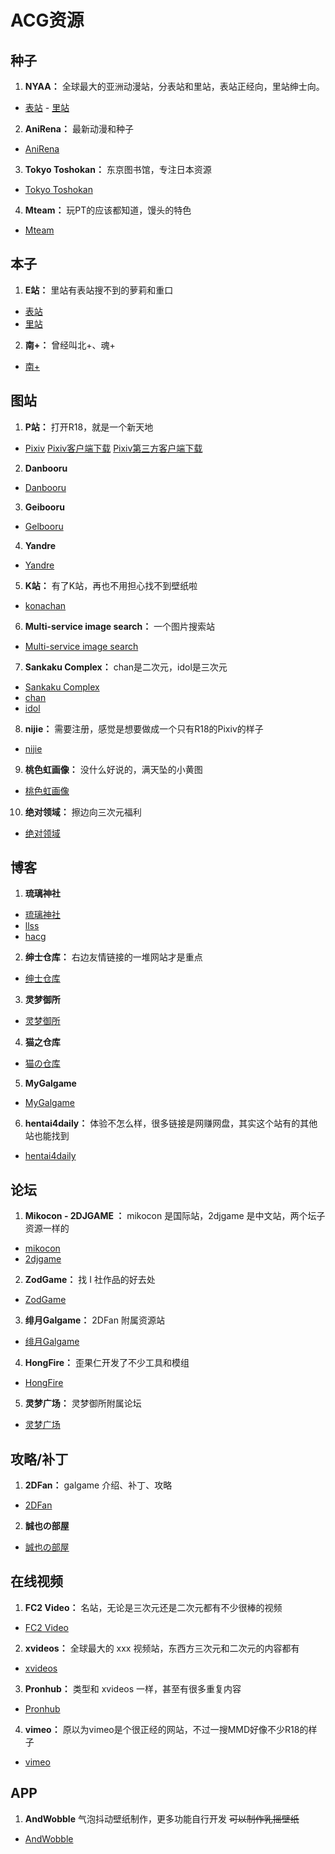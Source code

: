 # ACG资源  
## 种子  
1. **NYAA：** 全球最大的亚洲动漫站，分表站和里站，表站正经向，里站绅士向。  
- [表站](https://nyaa.si/)  - [里站](https://sukebei.nyaa.si/)  
2. **AniRena：** 最新动漫和种子  
- [AniRena](https://www.anirena.com/)  
3. **Tokyo Toshokan：** 东京图书馆，专注日本资源  
- [Tokyo Toshokan](https://www.tokyotosho.info/)  
4. **Mteam：** 玩PT的应该都知道，馒头的特色  
- [Mteam](https://tp.m-team.cc/)  
## 本子  
1. **E站：** 里站有表站搜不到的萝莉和重口  
- [表站](https://e-hentai.org/)  
- [里站](https://exhentai.org/)  
2. **南+：** 曾经叫北+、魂+  
- [南+](https://www.south-plus.net/)  
## 图站  
1. **P站：** 打开R18，就是一个新天地  
- [Pixiv](https://www.pixiv.net/)  [Pixiv客户端下载](https://github.com/feizhaidontlikekuaileshui/airplane_shoot_boom/raw/master/apk_files/pixiv_v5.0.167.apk)  [Pixiv第三方客户端下载](https://github.com/feizhaidontlikekuaileshui/airplane_shoot_boom/raw/master/apk_files/PixEz_v1.2.0%20X.apk)  
2. **Danbooru**  
- [Danbooru](https://danbooru.donmai.us/)  
3. **Geibooru**  
- [Gelbooru](https://gelbooru.com/)  
4. **Yandre**  
- [Yandre](https://yandre.re/)  
5. **K站：** 有了K站，再也不用担心找不到壁纸啦  
- [konachan](http://konachan.com/)  
6. **Multi-service image search：** 一个图片搜索站  
- [Multi-service image search](http://iqdb.org/)  
7. **Sankaku Complex：** chan是二次元，idol是三次元  
- [Sankaku Complex](https://www.sankakucomplex.com/)  
- [chan](https://chan.sankakucomplex.com/)  
- [idol](https://idol.sankakucomplex.com/)  
8. **nijie：** 需要注册，感觉是想要做成一个只有R18的Pixiv的样子  
- [nijie](http://nijie.info/)  
9. **桃色虹画像：** 没什么好说的，满天坠的小黄图  
- [桃色虹画像](http://momoniji.com/)  
10. **绝对领域：** 擦边向三次元福利  
- [绝对领域](http://www.jdlingyu.fun/)  
## 博客  
1. **琉璃神社**  
- [琉璃神社](https://www.llss.pw/wp/)  
- [llss](https://www.llss.pw/)  
- [hacg](https://www.hacg.wiki/)  
2. **绅士仓库：** 右边友情链接的一堆网站才是重点  
- [绅士仓库](https://cangku.moe/)  
3. **灵梦御所**  
- [灵梦御所](https://blog.reimu.net/)  
4. **猫之仓库**  
- [猫の仓库](https://www.catacg.com/)  
5. **MyGalgame**  
- [MyGalgame](https://www.mygalgame.com/)  
6. **hentai4daily：** 体验不怎么样，很多链接是网赚网盘，其实这个站有的其他站也能找到  
- [hentai4daily](http://hentai4daily.com/)  
## 论坛  
1. **Mikocon - 2DJGAME ：** mikocon 是国际站，2djgame 是中文站，两个坛子资源一样的  
- [mikocon](http://bbs.mikocon.com/forum.php)  
- [2djgame](https://bbs4.2djgame.net/home/forum.php)  
2. **ZodGame：** 找 I 社作品的好去处  
- [ZodGame](https://www.zodgame.us/)  
3. **绯月Galgame：** 2DFan 附属资源站  
- [绯月Galgame](http://bbs.2dkf.com/)  
4. **HongFire：** 歪果仁开发了不少工具和模组  
- [HongFire](http://www.hongfire.com/forum/)  
5. **灵梦广场：** 灵梦御所附属论坛  
- [灵梦广场](https://acg.is/)  
## 攻略/补丁  
1. **2DFan：** galgame 介绍、补丁、攻略  
- [2DFan](https://www.2dfan.com/)  
2. **誠也の部屋**  
- [誠也の部屋](http://seiya-saiga.com/)  
## 在线视频  
1. **FC2 Video：** 名站，无论是三次元还是二次元都有不少很棒的视频  
- [FC2 Video](https://video.fc2.com/en/)  
2. **xvideos：** 全球最大的 xxx 视频站，东西方三次元和二次元的内容都有  
- [xvideos](http://www.xvideos.com/)  
3. **Pronhub：** 类型和 xvideos 一样，甚至有很多重复内容  
- [Pronhub](https://www.pornhub.com/)  
4. **vimeo：** 原以为vimeo是个很正经的网站，不过一搜MMD好像不少R18的样子  
- [vimeo](https://vimeo.com/)  
## APP  
1. **AndWobble** 气泡抖动壁纸制作，更多功能自行开发 ~~可以制作乳摇壁纸~~  
- [AndWobble](https://github.com/feizhaidontlikekuaileshui/airplane_shoot_boom/raw/master/apk_files/AndWobble_v2.8.13.apk)  